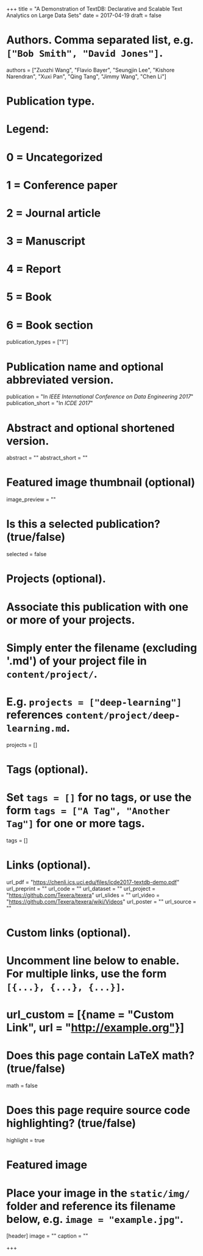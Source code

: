 +++
title = "A Demonstration of TextDB: Declarative and Scalable Text Analytics on Large Data Sets"
date = 2017-04-19
draft = false

# Authors. Comma separated list, e.g. `["Bob Smith", "David Jones"]`.
authors = ["Zuozhi Wang", "Flavio Bayer", "Seungjin Lee", "Kishore Narendran", "Xuxi Pan", "Qing Tang", "Jimmy Wang", "Chen Li"]

# Publication type.
# Legend:
# 0 = Uncategorized
# 1 = Conference paper
# 2 = Journal article
# 3 = Manuscript
# 4 = Report
# 5 = Book
# 6 = Book section
publication_types = ["1"]

# Publication name and optional abbreviated version.
publication = "In *IEEE International Conference on Data Engineering 2017*"
publication_short = "In *ICDE 2017*"

# Abstract and optional shortened version.
abstract = ""
abstract_short = ""

# Featured image thumbnail (optional)
image_preview = ""

# Is this a selected publication? (true/false)
selected = false

# Projects (optional).
#   Associate this publication with one or more of your projects.
#   Simply enter the filename (excluding '.md') of your project file in `content/project/`.
#   E.g. `projects = ["deep-learning"]` references `content/project/deep-learning.md`.
projects = []

# Tags (optional).
#   Set `tags = []` for no tags, or use the form `tags = ["A Tag", "Another Tag"]` for one or more tags.
tags = []

# Links (optional).
url_pdf = "https://chenli.ics.uci.edu/files/icde2017-textdb-demo.pdf"
url_preprint = ""
url_code = ""
url_dataset = ""
url_project = "https://github.com/Texera/texera"
url_slides = ""
url_video = "https://github.com/Texera/texera/wiki/Videos"
url_poster = ""
url_source = ""

# Custom links (optional).
#   Uncomment line below to enable. For multiple links, use the form `[{...}, {...}, {...}]`.
# url_custom = [{name = "Custom Link", url = "http://example.org"}]

# Does this page contain LaTeX math? (true/false)
math = false

# Does this page require source code highlighting? (true/false)
highlight = true

# Featured image
# Place your image in the `static/img/` folder and reference its filename below, e.g. `image = "example.jpg"`.
[header]
image = ""
caption = ""

+++
